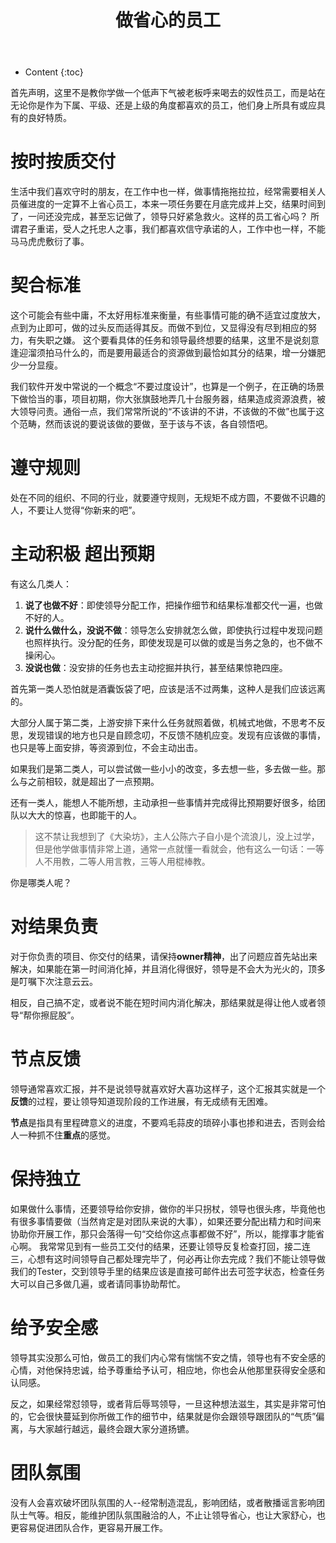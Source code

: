 ﻿---
layout:		post
category:	"other"
title:		"做省心的员工"
tags:		[工作]
---
- Content
{:toc}

首先声明，这里不是教你学做一个低声下气被老板呼来喝去的奴性员工，而是站在无论你是作为下属、平级、还是上级的角度都喜欢的员工，他们身上所具有或应具有的良好特质。

# 按时按质交付
生活中我们喜欢守时的朋友，在工作中也一样，做事情拖拖拉拉，经常需要相关人员催进度的一定算不上省心员工，本来一项任务要在月底完成并上交，结果时间到了，一问还没完成，甚至忘记做了，领导只好紧急救火。这样的员工省心吗？
所谓君子重诺，受人之托忠人之事，我们都喜欢信守承诺的人，工作中也一样，不能马马虎虎敷衍了事。

# 契合标准
这个可能会有些中庸，不太好用标准来衡量，有些事情可能的确不适宜过度放大，点到为止即可，做的过头反而适得其反。而做不到位，又显得没有尽到相应的努力，有失职之嫌。
这个要看具体的任务和领导最终想要的结果，这里不是说刻意逢迎溜须拍马什么的，而是要用最适合的资源做到最恰如其分的结果，增一分嫌肥少一分显瘦。

我们软件开发中常说的一个概念“不要过度设计”，也算是一个例子，在正确的场景下做恰当的事，项目初期，你大张旗鼓地弄几十台服务器，结果造成资源浪费，被大领导问责。通俗一点，我们常常所说的“不该讲的不讲，不该做的不做”也属于这个范畴，然而该说的要说该做的要做，至于该与不该，各自领悟吧。

# 遵守规则
处在不同的组织、不同的行业，就要遵守规则，无规矩不成方圆，不要做不识趣的人，不要让人觉得“你新来的吧”。

# 主动积极 超出预期
有这么几类人：
1. **说了也做不好**：即使领导分配工作，把操作细节和结果标准都交代一遍，也做不好的人。
2. **说什么做什么，没说不做**：领导怎么安排就怎么做，即使执行过程中发现问题也照样执行。没分配的任务，即使发现是可以做的或是当务之急的，也不做不操闲心。
3. **没说也做**：没安排的任务也去主动挖掘并执行，甚至结果惊艳四座。

首先第一类人恐怕就是酒囊饭袋了吧，应该是活不过两集，这种人是我们应该远离的。

大部分人属于第二类，上游安排下来什么任务就照着做，机械式地做，不思考不反思，发现错误的地方也只是自顾念叨，不反馈不随机应变。发现有应该做的事情，也只是等上面安排，等资源到位，不会主动出击。

如果我们是第二类人，可以尝试做一些小小的改变，多去想一些，多去做一些。那么与之前相较，就是超出了一点预期。

还有一类人，能想人不能所想，主动承担一些事情并完成得比预期要好很多，给团队以大大的惊喜，也即能干的人。

> 这不禁让我想到了《大染坊》，主人公陈六子自小是个流浪儿，没上过学，但是他学做事情非常上道，通常一点就懂一看就会，他有这么一句话：一等人不用教，二等人用言教，三等人用棍棒教。

你是哪类人呢？

# 对结果负责
对于你负责的项目、你交付的结果，请保持**owner精神**，出了问题应首先站出来解决，如果能在第一时间消化掉，并且消化得很好，领导是不会大为光火的，顶多是叮嘱下次注意云云。

相反，自己搞不定，或者说不能在短时间内消化解决，那结果就是得让他人或者领导“帮你擦屁股”。

# 节点反馈
领导通常喜欢汇报，并不是说领导就喜欢好大喜功这样子，这个汇报其实就是一个**反馈**的过程，要让领导知道现阶段的工作进展，有无成绩有无困难。

**节点**是指具有里程碑意义的进度，不要鸡毛蒜皮的琐碎小事也掺和进去，否则会给人一种抓不住**重点**的感觉。

# 保持独立
如果做什么事情，还要领导给你安排，做你的半只拐杖，领导也很头疼，毕竟他也有很多事情要做（当然肯定是对团队来说的大事），如果还要分配出精力和时间来协助你开展工作，那只会落得一句“交给你这点事都做不好”，所以，能撑事才能省心啊。
我常常见到有一些员工交付的结果，还要让领导反复检查打回，接二连三，心想有这时间领导自己都处理完毕了，何必再让你去完成？我们不能让领导做我们的Tester，交到领导手里的结果应该是直接可邮件出去可签字状态，检查任务大可以自己多做几遍，或者请同事协助帮忙。

# 给予安全感
领导其实没那么可怕，做员工的我们内心常有惴惴不安之情，领导也有不安全感的心情，对他保持忠诚，给予尊重给予认可，相应地，你也会从他那里获得安全感和认同感。

反之，如果经常怼领导，或者背后辱骂领导，一旦这种想法滋生，其实是非常可怕的，它会很快蔓延到你所做工作的细节中，结果就是你会跟领导跟团队的“气质”偏离，与大家越行越远，最终会跟大家分道扬镳。

# 团队氛围
没有人会喜欢破坏团队氛围的人--经常制造混乱，影响团结，或者散播谣言影响团队士气等。相反，能维护团队氛围融洽的人，不止让领导省心，也让大家舒心，也更容易促进团队合作，更容易开展工作。
